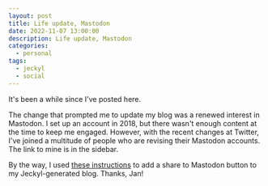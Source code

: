 ```yaml
---
layout: post
title: Life update, Mastodon
date: 2022-11-07 13:00:00
description: Life update, Mastodon
categories:
  - personal
tags:
  - jeckyl
  - social
---
```


It's been a while since I've posted here.

The change that prompted me to update my blog was a renewed interest in Mastodon. I set up an account in 2018, but there wasn't enough content at the time to keep me engaged. However, with the recent changes at Twitter, I've joined a multitude of people who are revising their Mastodon accounts. The link to mine is in the sidebar.

By the way, I used [these instructions](https://www.janwagemakers.be/jekyll/jekyll/2019/08/22/mastodon-share-button.html) to add a share to Mastodon button to my Jeckyl-generated blog. Thanks, Jan!
